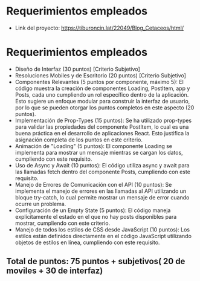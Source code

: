 # Requerimientos empleados
  - Link del proyecto: https://tiburoncin.lat/22049/Blog_Cetaceos/html/ 
# Requerimientos empleados
  - Diseño de Interfaz (30 puntos) [Criterio Subjetivo]
  - Resoluciones Mobiles y de Escritorio (20 puntos) [Criterio Subjetivo] 
  - Componentes Relevantes (5 puntos por componente, máximo 5): El código muestra la creación de componentes Loading, PostItem, app y Posts, cada uno cumpliendo un rol específico dentro de la aplicación. Esto sugiere un enfoque modular para construir la interfaz de usuario, por lo que se pueden otorgar los puntos completos en este aspecto (20 puntos).
  - Implementación de Prop-Types (15 puntos): Se ha utilizado prop-types para validar las propiedades del componente PostItem, lo cual es una buena práctica en el desarrollo de aplicaciones React. Esto justifica la asignación completa de los puntos en este criterio.
  - Animación de "Loading" (5 puntos): El componente Loading se implementa para mostrar un mensaje mientras se cargan los datos, cumpliendo con este requisito.
  - Uso de Async y Await (10 puntos): El código utiliza async y await para las llamadas fetch dentro del componente Posts, cumpliendo con este requisito.
  - Manejo de Errores de Comunicación con el API (10 puntos): Se implementa el manejo de errores en las llamadas al API utilizando un bloque try-catch, lo cual permite mostrar un mensaje de error cuando ocurre un problema.
  - Configuración de un Empty State (5 puntos): El código maneja explícitamente el estado en el que no hay posts disponibles para mostrar, cumpliendo con este criterio.
  - Manejo de todos los estilos de CSS desde JavaScript (10 puntos): Los estilos están definidos directamente en el código JavaScript utilizando objetos de estilos en línea, cumpliendo con este requisito.
  ## Total de puntos: 75 puntos  + subjetivos( 20 de moviles + 30 de interfaz)
